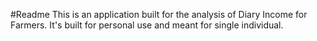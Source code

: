 #Readme
This is an application built for the analysis of Diary Income for Farmers. It's built for personal use and meant for single individual.
